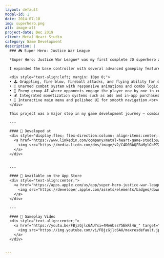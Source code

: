 ```yaml
---
layout: default
modal-id: 1
date: 2014-07-18
img: superhero.png
alt: image-alt
project-date: Dec 2019
client: Metal Heart Studio
category: Game Development
description: |
  ### 🎮 Super Hero: Justice War League  

  *Super Hero: Justice War League* was my first complete 3D superhero action game, developed entirely from scratch using **Unity** and the **Invector Third Person Controller** framework.  

  I expanded the base controller with several advanced gameplay features:  

  <div style="text-align:left; margin: 10px 0;">
  • 🕹️ Grappling, fire blow, fireball attacks, and flying ability for dynamic superhero movement.<br>
  • 👊 Unarmed combat system with responsive animations and combo logic.<br>
  • 🤖 Enemy group AI where opponents engage the player one by one in coordinated combat.<br>
  • 💰 Integrated monetization systems such as ads and in-app purchases.<br>
  • 🧭 Interactive main menu and polished UI for smooth navigation.<br>
  </div>

  This project was a major step in my game development journey — combining gameplay programming, animation setup, and system integration into a complete, playable experience.

  ---

  #### 🏢 Developed at  
  <div style="display:flex; flex-direction:column; align-items:center; justify-content:center; margin-bottom:10px;">
    <a href="https://www.linkedin.com/company/metal-heart-game-studios/?originalSubdomain=pk" target="_blank">
      <img src="https://media.licdn.com/dms/image/v2/C4D0BAQFBaMylObP72g/company-logo_200_200/company-logo_200_200/0/1656664962281?e=1762992000&v=beta&t=RakcbLRCjd0Kwb6XHMrZjxDz_EOJSjolGrtb86aRj0E" width="160" alt="Metal Heart Studio Logo">
    </a>
  </div>


  ---

  #### 🛒 Available on the App Store  
  <div style="text-align:center;">
    <a href="https://apps.apple.com/us/app/super-hero-justice-war-league/id1644682510" target="_blank" class="store-badge">
      <img src="https://developer.apple.com/assets/elements/badges/download-on-the-app-store.svg" alt="Download on the App Store">
    </a>
  </div>

  ---

  #### 🎥 Gameplay Video  
  <div style="text-align:center;">
    <a href="https://youtu.be/FBjzGjlc6AU?si=4MeAbssY5EkRl4W_" target="_blank" class="youtube-thumb">
      <img src="https://img.youtube.com/vi/FBjzGjlc6AU/maxresdefault.jpg" alt="Super Hero Gameplay Thumbnail">
    </a>
  </div>


---
```

